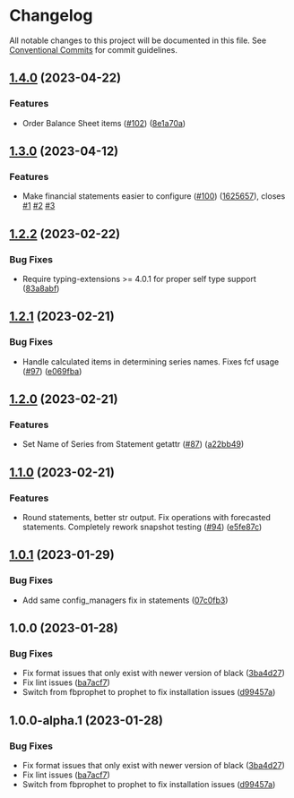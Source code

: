 # Changelog

All notable changes to this project will be documented in this file. See
[Conventional Commits](https://conventionalcommits.org) for commit guidelines.

## [1.4.0](https://github.com/nickderobertis/py-finstmt/compare/v1.3.0...v1.4.0) (2023-04-22)


### Features

* Order Balance Sheet items ([#102](https://github.com/nickderobertis/py-finstmt/issues/102)) ([8e1a70a](https://github.com/nickderobertis/py-finstmt/commit/8e1a70a47b70589631faf627418f6c8c538d0dd8))

## [1.3.0](https://github.com/nickderobertis/py-finstmt/compare/v1.2.2...v1.3.0) (2023-04-12)


### Features

* Make financial statements easier to configure ([#100](https://github.com/nickderobertis/py-finstmt/issues/100)) ([1625657](https://github.com/nickderobertis/py-finstmt/commit/162565762a2f5b64e01be8ee70eac54fc14814ad)), closes [#1](https://github.com/nickderobertis/py-finstmt/issues/1) [#2](https://github.com/nickderobertis/py-finstmt/issues/2) [#3](https://github.com/nickderobertis/py-finstmt/issues/3)

## [1.2.2](https://github.com/nickderobertis/py-finstmt/compare/v1.2.1...v1.2.2) (2023-02-22)


### Bug Fixes

* Require typing-extensions >= 4.0.1 for proper self type support ([83a8abf](https://github.com/nickderobertis/py-finstmt/commit/83a8abf297e690fb62581fc6460dcea7bd6371e4))

## [1.2.1](https://github.com/nickderobertis/py-finstmt/compare/v1.2.0...v1.2.1) (2023-02-21)


### Bug Fixes

* Handle calculated items in determining series names. Fixes fcf usage ([#97](https://github.com/nickderobertis/py-finstmt/issues/97)) ([e069fba](https://github.com/nickderobertis/py-finstmt/commit/e069fba4066c2588b76a727b39fe0d73e068eb09))

## [1.2.0](https://github.com/nickderobertis/py-finstmt/compare/v1.1.0...v1.2.0) (2023-02-21)


### Features

* Set Name of Series from Statement getattr ([#87](https://github.com/nickderobertis/py-finstmt/issues/87)) ([a22bb49](https://github.com/nickderobertis/py-finstmt/commit/a22bb49010c8306f461e5653cd6abda24b14ff8f))

## [1.1.0](https://github.com/nickderobertis/py-finstmt/compare/v1.0.1...v1.1.0) (2023-02-21)


### Features

* Round statements, better str output. Fix operations with forecasted statements. Completely rework snapshot testing ([#94](https://github.com/nickderobertis/py-finstmt/issues/94)) ([e5fe87c](https://github.com/nickderobertis/py-finstmt/commit/e5fe87ce2fdca0951ea4ee8311e5041d7d577b3e))

## [1.0.1](https://github.com/nickderobertis/py-finstmt/compare/v1.0.0...v1.0.1) (2023-01-29)


### Bug Fixes

* Add same config_managers fix in statements ([07c0fb3](https://github.com/nickderobertis/py-finstmt/commit/07c0fb3956d98b5938bde1b0eefdb6a2ff16b22a))

## 1.0.0 (2023-01-28)


### Bug Fixes

* Fix format issues that only exist with newer version of black ([3ba4d27](https://github.com/nickderobertis/py-finstmt/commit/3ba4d272b3d31aff5bb107441b390cc2610e38ff))
* Fix lint issues ([ba7acf7](https://github.com/nickderobertis/py-finstmt/commit/ba7acf7139e500815e51f0e380b3723462d6f9be))
* Switch from fbprophet to prophet to fix installation issues ([d99457a](https://github.com/nickderobertis/py-finstmt/commit/d99457a386f4d67405c0c887f5318bf9e49a2cdf))

## 1.0.0-alpha.1 (2023-01-28)


### Bug Fixes

* Fix format issues that only exist with newer version of black ([3ba4d27](https://github.com/nickderobertis/py-finstmt/commit/3ba4d272b3d31aff5bb107441b390cc2610e38ff))
* Fix lint issues ([ba7acf7](https://github.com/nickderobertis/py-finstmt/commit/ba7acf7139e500815e51f0e380b3723462d6f9be))
* Switch from fbprophet to prophet to fix installation issues ([d99457a](https://github.com/nickderobertis/py-finstmt/commit/d99457a386f4d67405c0c887f5318bf9e49a2cdf))
